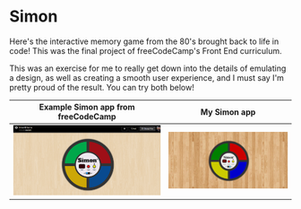 # Simon

Here's the interactive memory game from the 80's brought back to life in code! This was the final project of freeCodeCamp's Front End curriculum.

This was an exercise for me to really get down into the details of emulating a design, as well as creating a smooth user experience, and I must say I'm pretty proud of the result. You can try both below!

| Example Simon app from freeCodeCamp                                                   | My Simon app                                |
| ------------------------------------------------------------------------------------- | ------------------------------------------- |
| [![Example Simon app](example-simon-app.png)](https://codepen.io/Em-Ant/full/QbRyqq/) | [![My Simon app](simon-pic.png)](etet245.github.io/simon) |
